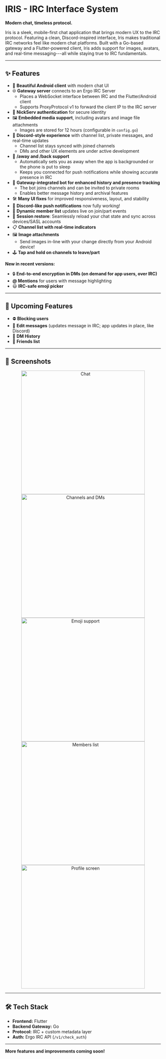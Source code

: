 # IRIS - IRC Interface System

**Modern chat, timeless protocol.**

Iris is a sleek, mobile-first chat application that brings modern UX to the IRC protocol. Featuring a clean, Discord-inspired interface, Iris makes traditional IRC networks feel like modern chat platforms. Built with a Go-based gateway and a Flutter-powered client, Iris adds support for images, avatars, and real-time messaging---all while staying true to IRC fundamentals.

---

✨ Features
----------

-   📱 **Beautiful Android client** with modern chat UI
-   🌐 **Gateway server** connects to an Ergo IRC Server
    -   Places a WebSocket interface between IRC and the Flutter/Android client
    -   Supports ProxyProtocol v1 to forward the client IP to the IRC server
-   🔐 **NickServ authentication** for secure identity
-   🖼️ **Embedded media support**, including avatars and image file attachments
    -   Images are stored for 12 hours (configurable in `config.go`)
-   💬 **Discord-style experience** with channel list, private messages, and real-time updates
    -   Channel list stays synced with joined channels
    -   DMs and other UX elements are under active development
-   🌙 **/away and /back support**
    -   Automatically sets you as away when the app is backgrounded or the phone is put to sleep
    -   Keeps you connected for push notifications while showing accurate presence in IRC
-   📜 **Gateway-integrated bot for enhanced history and presence tracking**
    -   The bot joins channels and can be invited to private rooms
    -   Enables better message history and archival features
-   🛠️ **Many UI fixes** for improved responsiveness, layout, and stability
-   🔔 **Discord-like push notifications** now fully working!
-   👥 **Dynamic member list** updates live on join/part events
-   🔄 **Session restore**: Seamlessly reload your chat state and sync across devices/SASL accounts
-   📋 **Channel list with real-time indicators**
-   🖼️ **Image attachments**
    - Send images in-line with your change directly from your Android device!
-   🕹️ **Tap and hold on channels to leave/part**

**New in recent versions:**
-   🔒 **End-to-end encryption in DMs (on demand for app users, over IRC)**
-   **@ Mentions** for users with message highlighting
-   😃 **IRC-safe emoji picker**

---

## 🚧 Upcoming Features

-   ⛔ **Blocking users**
-   📝 **Edit messages** (updates message in IRC; app updates in place, like Discord)
-   🔔 **DM History**
-   👫 **Friends list**

---

## 📸 Screenshots

<div align="center">

<img src="screenshots/chat.jpg" alt="Chat" width="400"/>
<img src="screenshots/channels_and_dms.jpg" alt="Channels and DMs" width="400"/>
<img src="screenshots/emoji.jpg" alt="Emoji support" width="400"/>
<img src="screenshots/members.jpg" alt="Members list" width="400"/>
<img src="screenshots/profile.jpg" alt="Profile screen" width="400"/>

</div>

---

## 🛠️ Tech Stack

- **Frontend:** Flutter
- **Backend Gateway:** Go
- **Protocol:** IRC + custom metadata layer
- **Auth:** Ergo IRC API (`/v1/check_auth`)

---

**More features and improvements coming soon!**